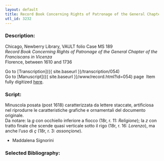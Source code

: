 ```yaml
---
layout: default
title: Record Book Concerning Rights of Patronage of the General Chapter of the Franciscans in Vicenza
utl_id: 3232
---
```


###  Description:

Chicago, Newberry Library, VAULT folio Case MS 189<br>
_Record Book Concerning Rights of Patronage of the General Chapter of the Franciscans in Vicenza_<br>
Florence, between 1610 and 1736

Go to [Transcription]({{ site.baseurl }}/transcription/054)<br>
Go to [Manuscript]({{ site.baseurl }}/www/record.html?id=054) page 
Item fully digitized [here](https://collections.newberry.org/asset-management/2KXJ8Z9U68FB).

###  Script:

Minuscola posata (post 1618) caratterizzata da lettere staccate, artificiosa nel riprodurre le caratteristiche grafiche e ornamentali del documento originale.<br>
Da notare: la _g_ con occhiello inferiore a fiocco (18r, r. 11: _Religione_); la _z_ con tratto finale che scende quasi verticale sotto il rigo (18r, r. 16: _Lorenzo_), ma anche l’uso di _ç_ (18r, r. 3: _assonçione_).<br>
- Maddalena Signorini

###  Selected Bibliography:



